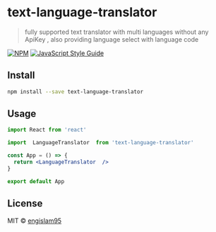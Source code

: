 # text-language-translator

> fully supported text translator with multi languages without any ApiKey , also providing language select with language code

[![NPM](https://img.shields.io/npm/v/text-language-translator.svg)](https://www.npmjs.com/package/text-language-translator) [![JavaScript Style Guide](https://img.shields.io/badge/code_style-standard-brightgreen.svg)](https://standardjs.com)

## Install

```bash
npm install --save text-language-translator
```

## Usage

```jsx
import React from 'react'

import  LanguageTranslator  from 'text-language-translator'

const App = () => {
  return <LanguageTranslator  />
}

export default App
```

## License

MIT © [engislam95](https://github.com/engislam95)
